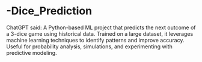 # -Dice_Prediction
ChatGPT said:  A Python-based ML project that predicts the next outcome of a 3-dice game using historical data. Trained on a large dataset, it leverages machine learning techniques to identify patterns and improve accuracy. Useful for probability analysis, simulations, and experimenting with predictive modeling.
